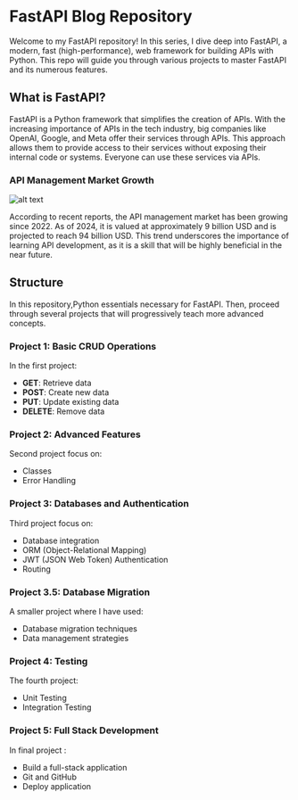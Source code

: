 # FastAPI Blog Repository

Welcome to my FastAPI repository! In this series, I dive deep into FastAPI, a modern, fast (high-performance), web framework for building APIs with Python. This repo will guide you through various projects to master FastAPI and its numerous features.

## What is FastAPI?

FastAPI is a Python framework that simplifies the creation of APIs. With the increasing importance of APIs in the tech industry, big companies like OpenAI, Google, and Meta offer their services through APIs. This approach allows them to provide access to their services without exposing their internal code or systems. Everyone can use these services via APIs.

### API Management Market Growth

![alt text](<https://lh3.googleusercontent.com/pw/AP1GczNs5cp9yro_KbbFDPmybyEhZERci130s0A8H_X7vq7Bx0ePX_YPEeCRbjtcH-irKsSo51GfJ0lgvAOwGo55votMnYZEsju2A8YP-9LmdBBIlfmcry4-D1NmjYXqLFutdZNvm_eeaZiXl191KWNbB9I3=w474-h280-s-no-gm?authuser=0>)

According to recent reports, the API management market has been growing since 2022. As of 2024, it is valued at approximately 9 billion USD and is projected to reach 94 billion USD. This trend underscores the importance of learning API development, as it is a skill that will be highly beneficial in the near future. 

## Structure

In this repository,Python essentials necessary for FastAPI. Then, proceed through several projects that will progressively teach more advanced concepts.

### Project 1: Basic CRUD Operations

In the first project:

- **GET**: Retrieve data
- **POST**: Create new data
- **PUT**: Update existing data
- **DELETE**: Remove data

### Project 2: Advanced Features

Second project focus on:

- Classes
- Error Handling

### Project 3: Databases and Authentication

Third project focus on:

- Database integration
- ORM (Object-Relational Mapping)
- JWT (JSON Web Token) Authentication
- Routing

### Project 3.5: Database Migration

A smaller project where I have used:

- Database migration techniques
- Data management strategies

### Project 4: Testing

The fourth project:

- Unit Testing
- Integration Testing

### Project 5: Full Stack Development

In final project :

- Build a full-stack application
- Git and GitHub
- Deploy application
